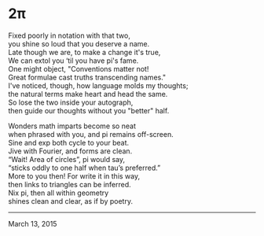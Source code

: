 # 2π

Fixed poorly in notation with that two,  
you shine so loud that you deserve a name.  
Late though we are, to make a change it's true,  
We can extol you ‘til you have pi's fame.  
One might object, "Conventions matter not!  
Great formulae cast truths transcending names."  
I've noticed, though, how language molds my thoughts;  
the natural terms make heart and head the same.  
So lose the two inside your autograph,  
then guide our thoughts without you "better" half.  

Wonders math imparts become so neat  
when phrased with you, and pi remains off-screen.  
Sine and exp both cycle to your beat.  
Jive with Fourier, and forms are clean.  
“Wait! Area of circles”, pi would say,  
“sticks oddly to one half when tau’s preferred.”  
More to you then!  For write it in this way,  
then links to triangles can be inferred.  
Nix pi, then all within geometry  
shines clean and clear, as if by poetry.  

---
March 13, 2015
